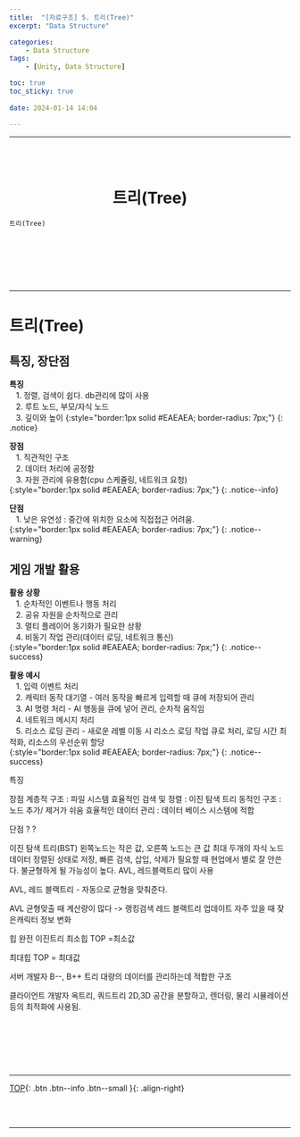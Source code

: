 ```yaml
---
title:  "[자료구조] 5. 트리(Tree)"
excerpt: "Data Structure"

categories:
    - Data Structure
tags:
    - [Unity, Data Structure]

toc: true
toc_sticky: true
 
date: 2024-01-14 14:04

---
```

- - -

<br><br>

<center><H1>  트리(Tree)  </H1></center>

`트리(Tree)`


<br><br><br><br><br>
- - - 

# 트리(Tree)

## 특징, 장단점

**특징**  
&nbsp;&nbsp; 1. 정렬, 검색이 쉽다. db관리에 많이 사용  
&nbsp;&nbsp; 2. 루트 노드, 부모/자식 노드  
&nbsp;&nbsp; 3. 깊이와 높이
{:style="border:1px solid #EAEAEA; border-radius: 7px;"}
{: .notice}  

**장점**  
&nbsp;&nbsp; 1. 직관적인 구조  
&nbsp;&nbsp; 2. 데이터 처리에 공정함  
&nbsp;&nbsp; 3. 자원 관리에 유용함(cpu 스케쥴링, 네트워크 요청)  
{:style="border:1px solid #EAEAEA; border-radius: 7px;"}
{: .notice--info}  

**단점**  
&nbsp;&nbsp; 1. 낮은 유연성 : 중간에 위치한 요소에 직접접근 어려움.  
{:style="border:1px solid #EAEAEA; border-radius: 7px;"}
{: .notice--warning}  

## 게임 개발 활용

**활용 상황**  
&nbsp;&nbsp; 1. 순차적인 이벤트나 행동 처리  
&nbsp;&nbsp; 2. 공유 자원을 순차적으로 관리  
&nbsp;&nbsp; 3. 멀티 플레이어 동기화가 필요한 상황  
&nbsp;&nbsp; 4. 비동기 작업 관리(데이터 로딩, 네트워크 통신)  
{:style="border:1px solid #EAEAEA; border-radius: 7px;"}
{: .notice--success} 

**활용 예시**  
&nbsp;&nbsp; 1. 입력 이벤트 처리  
&nbsp;&nbsp; 2. 캐릭터 동작 대기열 - 여러 동작을 빠르게 입력할 때 큐에 저장되어 관리  
&nbsp;&nbsp; 3. AI 명령 처리 - AI 행동을 큐에 넣어 관리, 순차적 움직임  
&nbsp;&nbsp; 4. 네트워크 메시지 처리  
&nbsp;&nbsp; 5. 리소스 로딩 관리 - 새로운 레벨 이동 시 리소스 로딩 작업 큐로 처리, 로딩 시간 최적화, 리소스의 우선순위 할당  
{:style="border:1px solid #EAEAEA; border-radius: 7px;"}
{: .notice--success} 

특징 




장점
계층적 구조 : 파일 시스템
효율적인 검색 및 정렬 : 이진 탐색 트리
동적인 구조 : 노드 추가/ 제거가 쉬움
효율적인 데이터 관리 : 데이터 베이스 시스템에 적합

단점
?
?

이진 탐색 트리(BST)
왼쪽노드는 작은 값, 오른쪽 노드는 큰 값
최대 두개의 자식 노드
데이터 정렬된 상태로 저장, 빠른 검색, 삽입, 삭제가 필요할 때
현업에서 별로 잘 안쓴다. 불균형하게 될 가능성이 높다. AVL, 레드블랙트리 많이 사용

AVL, 레드 블랙트리 - 자동으로 균형을 맞춰준다.

AVL 균형맞출 때 계산량이 많다 -> 랭킹검색
레드 블랙트리 업데이트 자주 있을 때 잦은캐릭터 정보 변화 

힙 완전 이진트리
최소힙
TOP =최소값

최대힙 TOP = 최대값

서버 개발자 
B--, B++ 트리 대량의 데이터를 관리하는데 적합한 구조

클라이언트 개발자
옥트리, 쿼드트리
2D,3D 공간을 분할하고, 렌더링, 물리 시뮬레이션 등의 최적화에 사용됨.


<br><br><br><br><br>
- - - 


[TOP](#){: .btn .btn--info .btn--small }{: .align-right}


<br><br>
- - -
